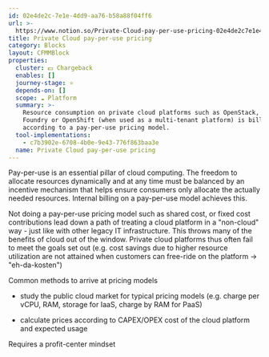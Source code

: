 ```yaml
---
id: 02e4de2c-7e1e-4dd9-aa76-b58a88f04ff6
url: >-
  https://www.notion.so/Private-Cloud-pay-per-use-pricing-02e4de2c7e1e4dd9aa76b58a88f04ff6
title: Private Cloud pay-per-use pricing
category: Blocks
layout: CFMMBlock
properties:
  cluster: 💵 Chargeback
  enables: []
  journey-stage: ⭐️
  depends-on: []
  scope: ☁️ Platform
  summary: >-
    Resource consumption on private cloud platforms such as OpenStack, Cloud
    Foundry or OpenShift (when used as a multi-tenant platform) is billed
    according to a pay-per-use pricing model.
  tool-implementations:
    - c7b3902e-6708-4b0e-9e43-776f863baa3e
  name: Private Cloud pay-per-use pricing
---
```


Pay-per-use is an essential pillar of cloud computing. The freedom to allocate resources dynamically and at any time must be balanced by an incentive mechanism that helps ensure consumers only allocate the actually needed resources. Internal billing on a pay-per-use model achieves this.

Not doing a pay-per-use pricing model such as shared cost, or fixed cost contributions lead down a path of treating a cloud platform in a "non-cloud" way - just like with other legacy IT infrastructure. This throws many of the benefits of cloud out of the window. Private cloud platforms thus often fail to meet the goals set out (e.g. cost savings due to higher resource utilization are not attained when customers can free-ride on the platform → "eh-da-kosten")



Common methods to arrive at pricing models

- study the public cloud market for typical pricing models (e.g. charge per vCPU, RAM, storage for IaaS, charge by RAM for PaaS)

- calculate prices according to CAPEX/OPEX cost of the cloud platform and expected usage



Requires a profit-center mindset
